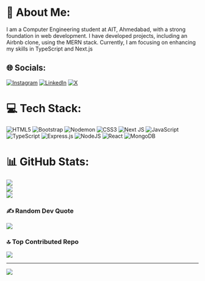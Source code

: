# 💫 About Me:
I am a Computer Engineering student at AIT, Ahmedabad, with a strong foundation in web development. I have developed projects, including an Airbnb clone, using the MERN stack. Currently, I am focusing on enhancing my skills in TypeScript and Next.js


## 🌐 Socials:
[![Instagram](https://img.shields.io/badge/Instagram-%23E4405F.svg?logo=Instagram&logoColor=white)](https://instagram.com/shbhm._.07) [![LinkedIn](https://img.shields.io/badge/LinkedIn-%230077B5.svg?logo=linkedin&logoColor=white)](www.linkedin.com/in/shubham-singh-998262315) [![X](https://img.shields.io/badge/X-black.svg?logo=X&logoColor=white)](https://x.com/shbhm_X0) 

# 💻 Tech Stack:
![HTML5](https://img.shields.io/badge/html5-%23E34F26.svg?style=for-the-badge&logo=html5&logoColor=white) ![Bootstrap](https://img.shields.io/badge/bootstrap-%238511FA.svg?style=for-the-badge&logo=bootstrap&logoColor=white) ![Nodemon](https://img.shields.io/badge/NODEMON-%23323330.svg?style=for-the-badge&logo=nodemon&logoColor=%BBDEAD) ![CSS3](https://img.shields.io/badge/css3-%231572B6.svg?style=for-the-badge&logo=css3&logoColor=white) ![Next JS](https://img.shields.io/badge/Next-black?style=for-the-badge&logo=next.js&logoColor=white) ![JavaScript](https://img.shields.io/badge/javascript-%23323330.svg?style=for-the-badge&logo=javascript&logoColor=%23F7DF1E) ![TypeScript](https://img.shields.io/badge/typescript-%23007ACC.svg?style=for-the-badge&logo=typescript&logoColor=white) ![Express.js](https://img.shields.io/badge/express.js-%23404d59.svg?style=for-the-badge&logo=express&logoColor=%2361DAFB) ![NodeJS](https://img.shields.io/badge/node.js-6DA55F?style=for-the-badge&logo=node.js&logoColor=white) ![React](https://img.shields.io/badge/react-%2320232a.svg?style=for-the-badge&logo=react&logoColor=%2361DAFB) ![MongoDB](https://img.shields.io/badge/MongoDB-%234ea94b.svg?style=for-the-badge&logo=mongodb&logoColor=white)
# 📊 GitHub Stats:
![](https://github-readme-stats.vercel.app/api?username=ShubhamSingh-dev&theme=dark&hide_border=false&include_all_commits=false&count_private=false)<br/>
![](https://github-readme-streak-stats.herokuapp.com/?user=ShubhamSingh-dev&theme=dark&hide_border=false)<br/>
![](https://github-readme-stats.vercel.app/api/top-langs/?username=ShubhamSingh-dev&theme=dark&hide_border=false&include_all_commits=false&count_private=false&layout=compact)

### ✍️ Random Dev Quote
![](https://quotes-github-readme.vercel.app/api?type=horizontal&theme=radical)

### 🔝 Top Contributed Repo
![](https://github-contributor-stats.vercel.app/api?username=ShubhamSingh-dev&limit=5&theme=dark&combine_all_yearly_contributions=true)

---
[![](https://visitcount.itsvg.in/api?id=ShubhamSingh-dev&icon=0&color=0)](https://visitcount.itsvg.in)

